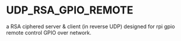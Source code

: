 # UDP_RSA_GPIO_REMOTE
a RSA ciphered server &amp; client (in reverse UDP) designed for rpi gpio remote control GPIO over network.
